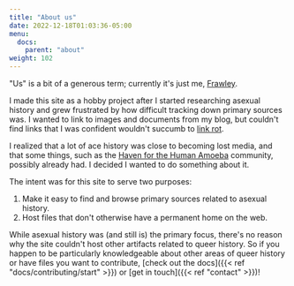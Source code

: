 ```yaml
---
title: "About us"
date: 2022-12-18T01:03:36-05:00
menu:
  docs:
    parent: "about"
weight: 102
---
```


"Us" is a bit of a generous term; currently it's just me,
[Frawley](https://en.gravatar.com/frawleyskid).

I made this site as a hobby project after I started researching asexual history
and grew frustrated by how difficult tracking down primary sources was. I wanted
to link to images and documents from my blog, but couldn't find links that I was
confident wouldn't succumb to [link
rot](https://en.wikipedia.org/wiki/Link_rot).

I realized that a lot of ace history was close to becoming lost media, and that
some things, such as the [Haven for the Human
Amoeba](https://acearchive.lgbt/artifacts/haven-for-the-human-amoeba/)
community, possibly already had. I decided I wanted to do something about it.

The intent was for this site to serve two purposes:

1. Make it easy to find and browse primary sources related to asexual history.
2. Host files that don't otherwise have a permanent home on the web.

While asexual history was (and still is) the primary focus, there's no reason
why the site couldn't host other artifacts related to queer history. So if you
happen to be particularly knowledgeable about other areas of queer history or
have files you want to contribute, [check out the docs]({{< ref
"docs/contributing/start" >}}) or [get in touch]({{< ref "contact" >}})!
